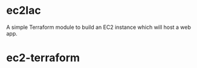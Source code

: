 # ec2Iac
A simple Terraform module to build an EC2 instance which will host a web app.
# ec2-terraform
